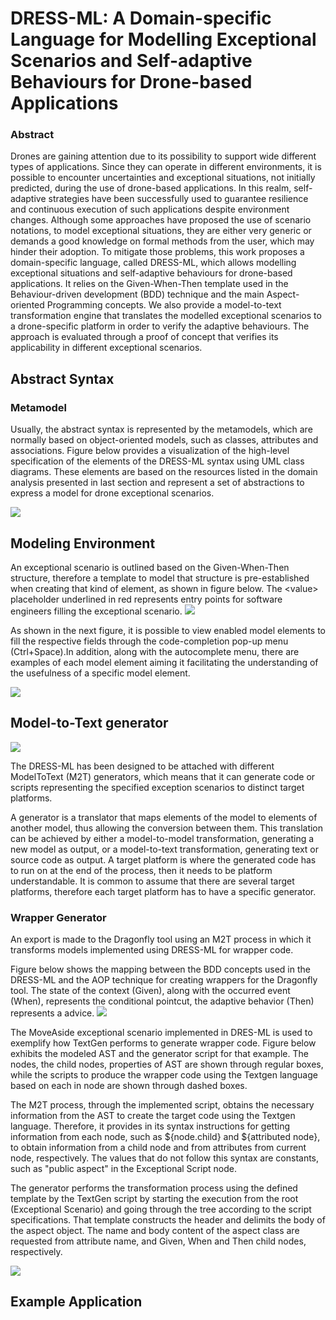 # DRESS-ML: A Domain-specific Language for Modelling Exceptional Scenarios and Self-adaptive Behaviours for Drone-based Applications

### Abstract
Drones are gaining attention due to its possibility to support wide different types of applications. Since they can operate in different environments, it is possible to encounter uncertainties and exceptional situations, not initially predicted, during the use of drone-based applications. In this realm, self-adaptive strategies have been successfully used to guarantee resilience and continuous execution of such applications despite environment changes. Although some approaches have proposed the use of scenario notations, to model exceptional situations, they are either very generic or demands a good knowledge on formal methods from the user, which may hinder their adoption. To mitigate those problems, this work proposes a domain-specific language, called DRESS-ML, which allows modelling exceptional situations and self-adaptive behaviours for drone-based applications. It relies on the Given-When-Then template used in the Behaviour-driven development (BDD) technique and the main Aspect-oriented Programming concepts. We also provide a model-to-text transformation engine that translates the modelled exceptional scenarios to a drone-specific platform in order to verify the adaptive behaviours. The approach is evaluated through a proof of concept that verifies its applicability in different exceptional scenarios.

## Abstract Syntax
### Metamodel

Usually, the abstract syntax is represented by the metamodels, which are normally based on object-oriented models, such as classes, attributes and associations. Figure below provides a visualization of the high-level specification of the elements of the DRESS-ML syntax using UML class diagrams. These elements are based on the resources listed in the domain analysis presented in last section and represent a set of abstractions to express a model for drone exceptional scenarios.

![](https://i.imgur.com/HFkDMEy.png)

## Modeling Environment

An exceptional scenario is outlined based on the Given-When-Then structure, therefore a template to model that structure is pre-established when creating that kind of element, as shown in figure below. The $<$value$>$ placeholder underlined in red represents entry points for software engineers filling the exceptional scenario.
![](https://i.imgur.com/X86Fdbv.png)

As shown in the next figure, it is possible to view enabled model elements to fill the respective fields through the code-completion pop-up menu (Ctrl+Space).In addition, along with the autocomplete menu, there are examples of each model element aiming it facilitating the understanding of the usefulness of a specific model element.

![](https://i.imgur.com/CvYjK0a.png)

<!-- ![](https://i.imgur.com/CUg031r.png) -->

## Model-to-Text generator
![](https://i.imgur.com/1PSMkdk.png)

The DRESS-ML has been designed to be attached with different ModelToText (M2T) generators, which means that it can generate code or scripts representing the specified exception scenarios to distinct target platforms.

A generator is a translator that maps elements of the model to elements of another model, thus allowing the conversion between them. This translation can be achieved by either a model-to-model transformation, generating a new model as output, or a model-to-text transformation, generating text or source code as output. A target platform is where the generated code has to run on at the end of the process, then it needs to be platform understandable. It is common to assume that there are several target platforms, therefore each target platform has to have a specific generator.

### Wrapper Generator
An export is made to the Dragonfly tool using an M2T process in which it transforms models implemented using DRESS-ML for wrapper code.

Figure below shows the mapping between the BDD concepts used in the DRESS-ML and the AOP technique for creating wrappers for the Dragonfly tool. The state of the context (Given), along with the occurred event (When), represents the conditional pointcut, the adaptive behavior (Then) represents a advice.
![](https://i.imgur.com/N1amdLg.png)

The MoveAside exceptional scenario implemented in DRES-ML is used to exemplify how TextGen performs to generate wrapper code. Figure below exhibits the modeled AST and the generator script for that example. The nodes, the child nodes, properties of AST are shown through regular boxes, while the scripts to produce the wrapper code using the Textgen language based on each in node are shown through dashed boxes.

The M2T process, through the implemented script, obtains the necessary information from the AST to create the target code using the Textgen language. Therefore, it provides in its syntax instructions for getting information from each node, such as ${node.child} and ${attributed node}, to obtain information from a child node and from attributes from current node, respectively. The values that do not follow this syntax are constants, such as "public aspect" in the Exceptional Script node.

The generator performs the transformation process using the defined template by the TextGen script by starting the execution from the root (Exceptional Scenario) and going through the tree according to the script specifications. That template constructs the header and delimits the body of the aspect object. The name and body content of the aspect class are requested from attribute name, and Given, When and Then child nodes, respectively.

![](https://i.imgur.com/SxX6CwA.png)

## Example Application
